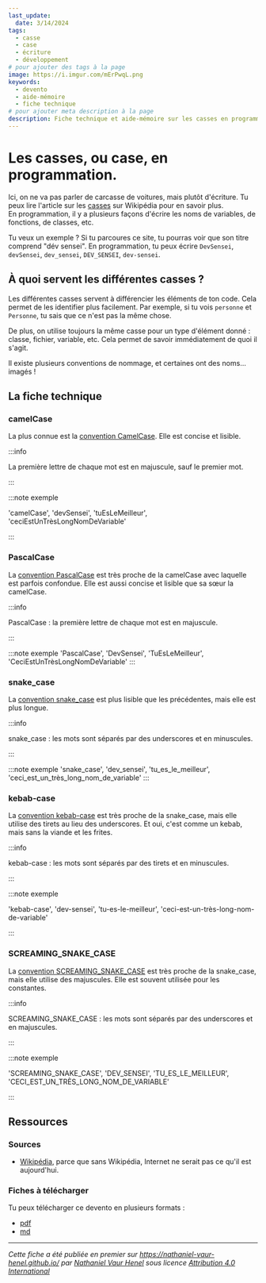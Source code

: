```yaml
---
last_update:
  date: 3/14/2024
tags:
  - casse
  - case
  - écriture
  - développement
# pour ajouter des tags à la page
image: https://i.imgur.com/mErPwqL.png
keywords:
  - devento
  - aide-mémoire
  - fiche technique
# pour ajouter meta description à la page
description: Fiche technique et aide-mémoire sur les casses en programmation
---
```


# Les casses, ou case, en programmation.

Ici, on ne va pas parler de carcasse de voitures, mais plutôt d'écriture. Tu peux lire l'article sur les [casses](https://fr.wikipedia.org/wiki/Casse_(typographie)) sur Wikipédia pour en savoir plus.  
En programmation, il y a plusieurs façons d'écrire les noms de variables, de fonctions, de classes, etc. 

Tu veux un exemple ? Si tu parcoures ce site, tu pourras voir que son titre comprend "dév sensei". En programmation, tu peux écrire `DevSensei`, `devSensei`, `dev_sensei`, `DEV_SENSEI`, `dev-sensei`. 

## À quoi servent les différentes casses ?

Les différentes casses servent à différencier les éléments de ton code. Cela permet de les identifier plus facilement. Par exemple, si tu vois `personne` et  `Personne`, tu sais que ce n'est pas la même chose. 

De plus, on utilise toujours la même casse pour un type d'élément donné : classe, fichier, variable, etc. Cela permet de savoir immédiatement de quoi il s'agit.

Il existe plusieurs conventions de nommage, et certaines ont des noms... imagés !  

## La fiche technique

### camelCase

La plus connue est la [convention CamelCase](https://fr.wikipedia.org/wiki/Camel_case). Elle est concise et lisible. 

:::info

La première lettre de chaque mot est en majuscule, sauf le premier mot.

:::

:::note exemple

'camelCase', 'devSensei', 'tuEsLeMeilleur', 'ceciEstUnTrèsLongNomDeVariable'

:::

### PascalCase

La [convention PascalCase](https://fr.wikipedia.org/wiki/PascalCase) est très proche de la camelCase avec laquelle est parfois confondue. Elle est aussi concise et lisible que sa sœur la camelCase.

:::info

PascalCase : la première lettre de chaque mot est en majuscule.

:::

:::note exemple
'PascalCase', 'DevSensei', 'TuEsLeMeilleur', 'CeciEstUnTrèsLongNomDeVariable'
:::

### snake_case

La [convention snake_case](https://fr.wikipedia.org/wiki/Snake_case) est plus lisible que les précédentes, mais elle est plus longue. 

:::info

snake_case : les mots sont séparés par des underscores et en minuscules.

:::

:::note exemple
'snake_case', 'dev_sensei', 'tu_es_le_meilleur', 'ceci_est_un_très_long_nom_de_variable'
:::

### kebab-case

La [convention kebab-case](https://fr.wikipedia.org/wiki/Kebab_case) est très proche de la snake_case, mais elle utilise des tirets au lieu des underscores. Et oui, c'est comme un kebab, mais sans la viande et les frites.

:::info

kebab-case : les mots sont séparés par des tirets et en minuscules.

:::

:::note exemple

'kebab-case', 'dev-sensei', 'tu-es-le-meilleur', 'ceci-est-un-très-long-nom-de-variable'

:::

### SCREAMING_SNAKE_CASE

La [convention SCREAMING_SNAKE_CASE](https://fr.wikipedia.org/wiki/Snake_case) est très proche de la snake_case, mais elle utilise des majuscules. Elle est souvent utilisée pour les constantes.

:::info

SCREAMING_SNAKE_CASE : les mots sont séparés par des underscores et en majuscules.

:::

:::note exemple

'SCREAMING_SNAKE_CASE', 'DEV_SENSEI', 'TU_ES_LE_MEILLEUR', 'CECI_EST_UN_TRÈS_LONG_NOM_DE_VARIABLE'

:::

## Ressources

### Sources

- [Wikipédia](https://fr.wikipedia.org/wiki/Expression_r%C3%A9guli%C3%A8re), parce que sans Wikipédia, Internet ne serait pas ce qu'il est aujourd'hui.

### Fiches à télécharger

Tu peux télécharger ce devento en plusieurs formats :
- [pdf](casses_aide-mémoire.pdf)
- [md](casses_aide-mémoire.markdown)

---

_Cette fiche a été publiée en premier sur https://nathaniel-vaur-henel.github.io/ par [Nathaniel Vaur Henel](https://nathaniel-vaur-henel.github.io/crafters/nathaniel-vaur-henel) sous licence [Attribution 4.0 International](https://creativecommons.org/licenses/by/4.0/)_